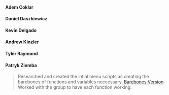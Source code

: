 #### Adem Coklar
> 

#### Daniel Daszkiewicz
> 

#### Kevin Delgado
> 

#### Andrew Kinzler
> 


#### Tyler Raymond
> 

#### Patryk Ziemba
>Researched and created the intial menu scripts as creating the barebones of functions and variables neccessary. [Barebones Version](https://github.com/dd482IT/IT490/blob/MS2--Deployment/Promotion-SYS/Scripts/menu.sh)  
>Worked with the group to have each function working.
